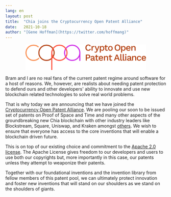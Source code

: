 ```yaml
---
lang: en
layout: post
title:  "Chia joins the Cryptocurrency Open Patent Alliance"
date:   2021-10-18
author: "[Gene Hoffman](https://twitter.com/hoffmang)"
---
```


<p align="center">
<img src="/assets/copa-logo.png" alt="COPA Logo" width="75%">
</p>

Bram and I are no real fans of the current patent regime around software for a host of reasons. We, however, are realists about needing patent protection to defend ours and other developers' ability to innovate and use new blockchain related technologies to solve real world problems.

That is why today we are announcing that we have joined the [Cryptocurrency Open Patent Alliance](https://www.opencrypto.org/). We are pooling our soon to be issued set of patents on Proof of Space and Time and many other aspects of the groundbreaking new Chia blockchain with other industry leaders like Blockstream, Square, Uniswap, and Kraken amongst [others](https://www.opencrypto.org/members/). We wish to ensure that everyone has access to the core inventions that will enable a blockchain driven future.

This is on top of our existing choice and commitment to the [Apache 2.0 license](https://www.apache.org/licenses/LICENSE-2.0). The Apache License gives freedom to our developers and users to use both our copyrights but, more importantly in this case, our patents unless they attempt to weaponize their patents.

Together with our foundational inventions and the invention library from fellow members of this patent pool, we can ultimately protect innovation and foster new inventions that will stand on our shoulders as we stand on the shoulders of giants.